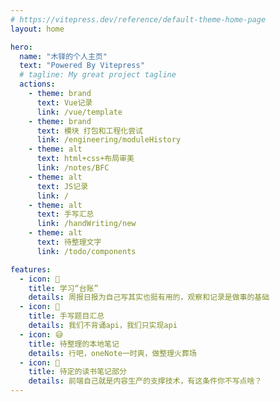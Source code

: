 ```yaml
---
# https://vitepress.dev/reference/default-theme-home-page
layout: home

hero:
  name: "木铎的个人主页"
  text: "Powered By Vitepress"
  # tagline: My great project tagline
  actions:
    - theme: brand
      text: Vue记录
      link: /vue/template
    - theme: brand
      text: 模块 打包和工程化尝试
      link: /engineering/moduleHistory
    - theme: alt
      text: html+css+布局审美
      link: /notes/BFC
    - theme: alt
      text: JS记录
      link: /
    - theme: alt
      text: 手写汇总
      link: /handWriting/new
    - theme: alt
      text: 待整理文字
      link: /todo/components

features:
  - icon: 📖
    title: 学习“台账”
    details: 周报日报为自己写其实也挺有用的，观察和记录是做事的基础
  - icon: 📝
    title: 手写题目汇总
    details: 我们不背诵api，我们只实现api
  - icon: 😅
    title: 待整理的本地笔记
    details: 行吧，oneNote一时爽，做整理火葬场
  - icon: 🌟
    title: 待定的读书笔记部分
    details: 前端自己就是内容生产的支撑技术，有这条件你不写点啥？
---
```

